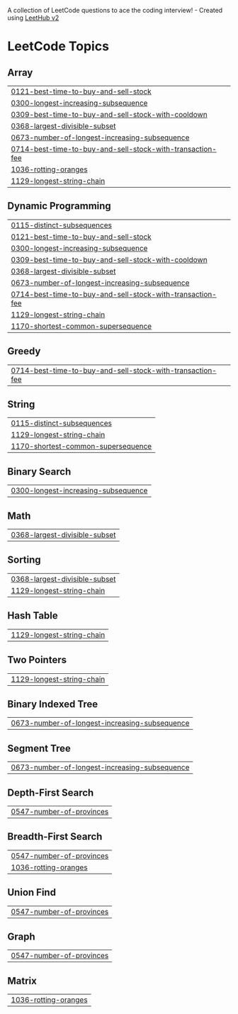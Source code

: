 A collection of LeetCode questions to ace the coding interview! - Created using [LeetHub v2](https://github.com/arunbhardwaj/LeetHub-2.0)
<!---LeetCode Topics Start-->
# LeetCode Topics
## Array
|  |
| ------- |
| [0121-best-time-to-buy-and-sell-stock](https://github.com/gagan-madhan-16/LeetCode/tree/master/0121-best-time-to-buy-and-sell-stock) |
| [0300-longest-increasing-subsequence](https://github.com/gagan-madhan-16/LeetCode/tree/master/0300-longest-increasing-subsequence) |
| [0309-best-time-to-buy-and-sell-stock-with-cooldown](https://github.com/gagan-madhan-16/LeetCode/tree/master/0309-best-time-to-buy-and-sell-stock-with-cooldown) |
| [0368-largest-divisible-subset](https://github.com/gagan-madhan-16/LeetCode/tree/master/0368-largest-divisible-subset) |
| [0673-number-of-longest-increasing-subsequence](https://github.com/gagan-madhan-16/LeetCode/tree/master/0673-number-of-longest-increasing-subsequence) |
| [0714-best-time-to-buy-and-sell-stock-with-transaction-fee](https://github.com/gagan-madhan-16/LeetCode/tree/master/0714-best-time-to-buy-and-sell-stock-with-transaction-fee) |
| [1036-rotting-oranges](https://github.com/gagan-madhan-16/LeetCode/tree/master/1036-rotting-oranges) |
| [1129-longest-string-chain](https://github.com/gagan-madhan-16/LeetCode/tree/master/1129-longest-string-chain) |
## Dynamic Programming
|  |
| ------- |
| [0115-distinct-subsequences](https://github.com/gagan-madhan-16/LeetCode/tree/master/0115-distinct-subsequences) |
| [0121-best-time-to-buy-and-sell-stock](https://github.com/gagan-madhan-16/LeetCode/tree/master/0121-best-time-to-buy-and-sell-stock) |
| [0300-longest-increasing-subsequence](https://github.com/gagan-madhan-16/LeetCode/tree/master/0300-longest-increasing-subsequence) |
| [0309-best-time-to-buy-and-sell-stock-with-cooldown](https://github.com/gagan-madhan-16/LeetCode/tree/master/0309-best-time-to-buy-and-sell-stock-with-cooldown) |
| [0368-largest-divisible-subset](https://github.com/gagan-madhan-16/LeetCode/tree/master/0368-largest-divisible-subset) |
| [0673-number-of-longest-increasing-subsequence](https://github.com/gagan-madhan-16/LeetCode/tree/master/0673-number-of-longest-increasing-subsequence) |
| [0714-best-time-to-buy-and-sell-stock-with-transaction-fee](https://github.com/gagan-madhan-16/LeetCode/tree/master/0714-best-time-to-buy-and-sell-stock-with-transaction-fee) |
| [1129-longest-string-chain](https://github.com/gagan-madhan-16/LeetCode/tree/master/1129-longest-string-chain) |
| [1170-shortest-common-supersequence](https://github.com/gagan-madhan-16/LeetCode/tree/master/1170-shortest-common-supersequence) |
## Greedy
|  |
| ------- |
| [0714-best-time-to-buy-and-sell-stock-with-transaction-fee](https://github.com/gagan-madhan-16/LeetCode/tree/master/0714-best-time-to-buy-and-sell-stock-with-transaction-fee) |
## String
|  |
| ------- |
| [0115-distinct-subsequences](https://github.com/gagan-madhan-16/LeetCode/tree/master/0115-distinct-subsequences) |
| [1129-longest-string-chain](https://github.com/gagan-madhan-16/LeetCode/tree/master/1129-longest-string-chain) |
| [1170-shortest-common-supersequence](https://github.com/gagan-madhan-16/LeetCode/tree/master/1170-shortest-common-supersequence) |
## Binary Search
|  |
| ------- |
| [0300-longest-increasing-subsequence](https://github.com/gagan-madhan-16/LeetCode/tree/master/0300-longest-increasing-subsequence) |
## Math
|  |
| ------- |
| [0368-largest-divisible-subset](https://github.com/gagan-madhan-16/LeetCode/tree/master/0368-largest-divisible-subset) |
## Sorting
|  |
| ------- |
| [0368-largest-divisible-subset](https://github.com/gagan-madhan-16/LeetCode/tree/master/0368-largest-divisible-subset) |
| [1129-longest-string-chain](https://github.com/gagan-madhan-16/LeetCode/tree/master/1129-longest-string-chain) |
## Hash Table
|  |
| ------- |
| [1129-longest-string-chain](https://github.com/gagan-madhan-16/LeetCode/tree/master/1129-longest-string-chain) |
## Two Pointers
|  |
| ------- |
| [1129-longest-string-chain](https://github.com/gagan-madhan-16/LeetCode/tree/master/1129-longest-string-chain) |
## Binary Indexed Tree
|  |
| ------- |
| [0673-number-of-longest-increasing-subsequence](https://github.com/gagan-madhan-16/LeetCode/tree/master/0673-number-of-longest-increasing-subsequence) |
## Segment Tree
|  |
| ------- |
| [0673-number-of-longest-increasing-subsequence](https://github.com/gagan-madhan-16/LeetCode/tree/master/0673-number-of-longest-increasing-subsequence) |
## Depth-First Search
|  |
| ------- |
| [0547-number-of-provinces](https://github.com/gagan-madhan-16/LeetCode/tree/master/0547-number-of-provinces) |
## Breadth-First Search
|  |
| ------- |
| [0547-number-of-provinces](https://github.com/gagan-madhan-16/LeetCode/tree/master/0547-number-of-provinces) |
| [1036-rotting-oranges](https://github.com/gagan-madhan-16/LeetCode/tree/master/1036-rotting-oranges) |
## Union Find
|  |
| ------- |
| [0547-number-of-provinces](https://github.com/gagan-madhan-16/LeetCode/tree/master/0547-number-of-provinces) |
## Graph
|  |
| ------- |
| [0547-number-of-provinces](https://github.com/gagan-madhan-16/LeetCode/tree/master/0547-number-of-provinces) |
## Matrix
|  |
| ------- |
| [1036-rotting-oranges](https://github.com/gagan-madhan-16/LeetCode/tree/master/1036-rotting-oranges) |
<!---LeetCode Topics End-->